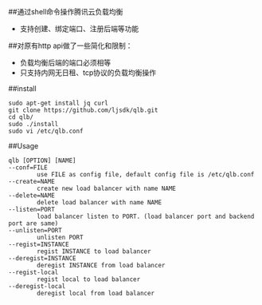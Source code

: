 ##通过shell命令操作腾讯云负载均衡
* 支持创建、绑定端口、注册后端等功能

##对原有http api做了一些简化和限制：
* 负载均衡后端的端口必须相等
* 只支持内网无日租、tcp协议的负载均衡操作

##install

```
sudo apt-get install jq curl
git clone https://github.com/ljsdk/qlb.git
cd qlb/
sudo ./install 
sudo vi /etc/qlb.conf
```

##Usage
```
qlb [OPTION] [NAME]
--conf=FILE
        use FILE as config file, default config file is /etc/qlb.conf
--create=NAME
        create new load balancer with name NAME
--delete=NAME
        delete load balancer with name NAME
--listen=PORT
        load balancer listen to PORT. (load balancer port and backend port are same)
--unlisten=PORT
        unlisten PORT
--regist=INSTANCE
        regist INSTANCE to load balancer
--deregist=INSTANCE
        deregist INSTANCE from load balancer
--regist-local
        regist local to load balancer
--deregist-local
        deregist local from load balancer
```
